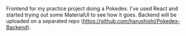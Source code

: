 Frontend for my practice project doing a Pokedex. I've used React and started trying out some MaterialUI to see how it goes. Backend will be uploaded on a separated repo (https://github.com/harushishi/Pokedex-Backend).
